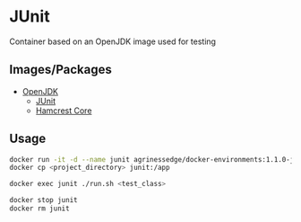 # JUnit

Container based on an OpenJDK image used for testing

## Images/Packages

* [OpenJDK](https://hub.docker.com/_/openjdk/)
	* [JUnit](https://junit.org/junit4/)
	* [Hamcrest Core](http://hamcrest.org/JavaHamcrest/)

## Usage

```sh
docker run -it -d --name junit agrinessedge/docker-environments:1.1.0-junit /bin/bash
docker cp <project_directory> junit:/app

docker exec junit ./run.sh <test_class>

docker stop junit
docker rm junit
```
